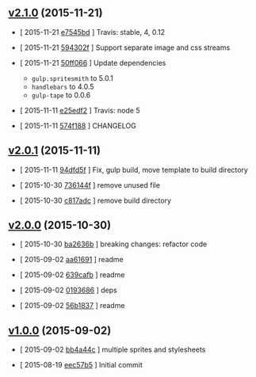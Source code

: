 <!-- LATEST 394da0b -->

## [v2.1.0](https://github.com/zoubin/gulp.spritesmith-multi/commit/394da0b) (2015-11-21)

* [ 2015-11-21 [e7545bd](https://github.com/zoubin/gulp.spritesmith-multi/commit/e7545bd) ] Travis: stable, 4, 0.12

* [ 2015-11-21 [594302f](https://github.com/zoubin/gulp.spritesmith-multi/commit/594302f) ] Support separate image and css streams

* [ 2015-11-21 [50ff066](https://github.com/zoubin/gulp.spritesmith-multi/commit/50ff066) ] Update dependencies
    
    * `gulp.spritesmith` to 5.0.1
    * `handlebars` to 4.0.5
    * `gulp-tape` to 0.0.6

* [ 2015-11-11 [e25edf2](https://github.com/zoubin/gulp.spritesmith-multi/commit/e25edf2) ] Travis: node 5

* [ 2015-11-11 [574f188](https://github.com/zoubin/gulp.spritesmith-multi/commit/574f188) ] CHANGELOG

## [v2.0.1](https://github.com/zoubin/gulp.spritesmith-multi/commit/ec0622f) (2015-11-11)

* [ 2015-11-11 [94dfd5f](https://github.com/zoubin/gulp.spritesmith-multi/commit/94dfd5f) ] Fix, gulp build, move template to build directory

* [ 2015-10-30 [736144f](https://github.com/zoubin/gulp.spritesmith-multi/commit/736144f) ] remove unused file

* [ 2015-10-30 [c817adc](https://github.com/zoubin/gulp.spritesmith-multi/commit/c817adc) ] remove build directory

## [v2.0.0](https://github.com/zoubin/gulp.spritesmith-multi/commit/7c8b579) (2015-10-30)

* [ 2015-10-30 [ba2636b](https://github.com/zoubin/gulp.spritesmith-multi/commit/ba2636b) ] breaking changes: refactor code

* [ 2015-09-02 [aa61691](https://github.com/zoubin/gulp.spritesmith-multi/commit/aa61691) ] readme

* [ 2015-09-02 [639cafb](https://github.com/zoubin/gulp.spritesmith-multi/commit/639cafb) ] readme

* [ 2015-09-02 [0193686](https://github.com/zoubin/gulp.spritesmith-multi/commit/0193686) ] deps

* [ 2015-09-02 [56b1837](https://github.com/zoubin/gulp.spritesmith-multi/commit/56b1837) ] readme

## [v1.0.0](https://github.com/zoubin/gulp.spritesmith-multi/commit/acac3d2) (2015-09-02)

* [ 2015-09-02 [bb4a44c](https://github.com/zoubin/gulp.spritesmith-multi/commit/bb4a44c) ] multiple sprites and stylesheets

* [ 2015-08-19 [eec57b5](https://github.com/zoubin/gulp.spritesmith-multi/commit/eec57b5) ] Initial commit

